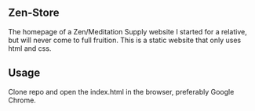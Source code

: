 ## Zen-Store

The homepage of a Zen/Meditation Supply website I started for a relative, but will never come to full fruition. This is a static website that only uses html and css.  


## Usage

Clone repo and open the index.html in the browser, preferably Google Chrome.
